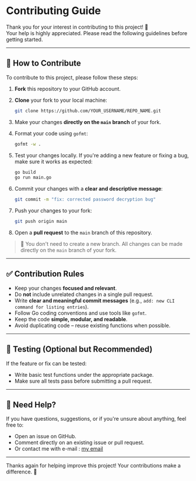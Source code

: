 # Contributing Guide

Thank you for your interest in contributing to this project! 🥭  
Your help is highly appreciated. Please read the following guidelines before getting started.

---

## 🚀 How to Contribute

To contribute to this project, please follow these steps:

1. **Fork** this repository to your GitHub account.
2. **Clone** your fork to your local machine:

   ```bash
   git clone https://github.com/YOUR_USERNAME/REPO_NAME.git
   ```

3. Make your changes **directly on the `main` branch** of your fork.
4. Format your code using `gofmt`:

   ```bash
   gofmt -w .
   ```

5. Test your changes locally. If you're adding a new feature or fixing a bug, make sure it works as expected:

   ```bash
   go build
   go run main.go
   ```

6. Commit your changes with a **clear and descriptive message**:

   ```bash
   git commit -m "fix: corrected password decryption bug"
   ```

7. Push your changes to your fork:

   ```bash
   git push origin main
   ```

8. Open a **pull request** to the `main` branch of this repository.

> 📌 You don't need to create a new branch. All changes can be made directly on the `main` branch of your fork.

---

## ✅ Contribution Rules

- Keep your changes **focused and relevant**.
- Do **not** include unrelated changes in a single pull request.
- Write **clear and meaningful commit messages** (e.g., `add: new CLI command for listing entries`).
- Follow Go coding conventions and use tools like `gofmt`.
- Keep the code **simple, modular, and readable**.
- Avoid duplicating code – reuse existing functions when possible.

---

## 🧪 Testing (Optional but Recommended)

If the feature or fix can be tested:

- Write basic test functions under the appropriate package.
- Make sure all tests pass before submitting a pull request.

---

## 💬 Need Help?

If you have questions, suggestions, or if you're unsure about anything, feel free to:

- Open an issue on GitHub.
- Comment directly on an existing issue or pull request.
- Or contact me with e-mail : [my email](mailto:lexionq@proton.me)
    
---

Thanks again for helping improve this project! Your contributions make a difference. 🙌
